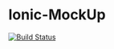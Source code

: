 # Ionic-MockUp
[![Build Status](https://travis-ci.org/abedzantout/Ionic-MockUp.svg?branch=master)](https://travis-ci.org/travis-ci/travis-build)


